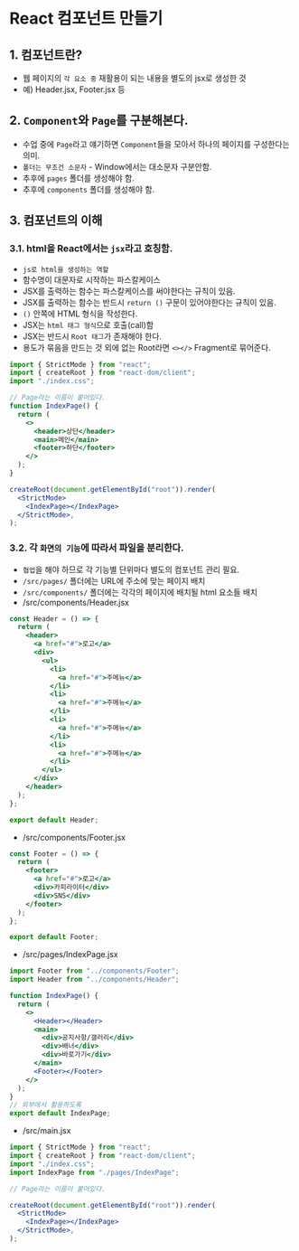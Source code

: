 # React 컴포넌트 만들기

## 1. 컴포넌트란?

- 웹 페이지의 `각 요소 중` 재활용이 되는 내용을 별도의 jsx로 생성한 것
- 예) Header.jsx, Footer.jsx 등

## 2. `Component`와 `Page`를 구분해본다.

- 수업 중에 `Page`라고 얘기하면 `Component`들을 모아서 하나의 페이지를 구성한다는 의미.
- `폴더는 무조건 소문자` - Window에서는 대소문자 구분안함.
- 추후에 `pages` 폴더를 생성해야 함.
- 추후에 `components` 폴더를 생성해야 함.

## 3. 컴포넌트의 이해

### 3.1. html을 React에서는 `jsx`라고 호칭함.

- `js로 html을 생성하는 역할`
- 함수명이 대문자로 시작하는 파스칼케이스
- JSX를 출력하는 함수는 파스칼케이스를 써야한다는 규칙이 있음.
- JSX를 출력하는 함수는 반드시 `return ()` 구문이 있어야한다는 규칙이 있음.
- `()` 안쪽에 HTML 형식을 작성한다.
- JSX는 `html 태그 형식`으로 호출(call)함
- JSX는 반드시 `Root 태그`가 존재해야 한다.
- 용도가 묶음을 만드는 것 외에 없는 Root라면 `<></>` Fragment로 묶어준다.

```jsx
import { StrictMode } from "react";
import { createRoot } from "react-dom/client";
import "./index.css";

// Page라는 이름이 붙어있다.
function IndexPage() {
  return (
    <>
      <header>상단</header>
      <main>메인</main>
      <footer>하단</footer>
    </>
  );
}

createRoot(document.getElementById("root")).render(
  <StrictMode>
    <IndexPage></IndexPage>
  </StrictMode>,
);
```

### 3.2. 각 `화면의 기능`에 따라서 파일을 분리한다.

- `협업`을 해야 하므로 각 기능별 단위마다 별도의 컴포넌트 관리 필요.
- `/src/pages/` 폴더에는 URL에 주소에 맞는 페이지 배치
- `/src/components/` 폴더에는 각각의 페이지에 배치될 html 요소들 배치
- /src/components/Header.jsx

```jsx
const Header = () => {
  return (
    <header>
      <a href="#">로고</a>
      <div>
        <ul>
          <li>
            <a href="#">주메뉴</a>
          </li>
          <li>
            <a href="#">주메뉴</a>
          </li>
          <li>
            <a href="#">주메뉴</a>
          </li>
          <li>
            <a href="#">주메뉴</a>
          </li>
        </ul>
      </div>
    </header>
  );
};

export default Header;
```

- /src/components/Footer.jsx

```jsx
const Footer = () => {
  return (
    <footer>
      <a href="#">로고</a>
      <div>카피라이터</div>
      <div>SNS</div>
    </footer>
  );
};

export default Footer;
```

- /src/pages/IndexPage.jsx

```jsx
import Footer from "../components/Footer";
import Header from "../components/Header";

function IndexPage() {
  return (
    <>
      <Header></Header>
      <main>
        <div>공지사항/갤러리</div>
        <div>배너</div>
        <div>바로가기</div>
      </main>
      <Footer></Footer>
    </>
  );
}
// 외부에서 활용하도록
export default IndexPage;
```

- /src/main.jsx

```jsx
import { StrictMode } from "react";
import { createRoot } from "react-dom/client";
import "./index.css";
import IndexPage from "./pages/IndexPage";

// Page라는 이름이 붙어있다.

createRoot(document.getElementById("root")).render(
  <StrictMode>
    <IndexPage></IndexPage>
  </StrictMode>,
);
```
